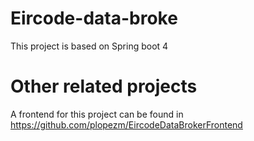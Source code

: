 # Eircode-data-broke

This project is based on Spring boot 4

# Other related projects

A frontend for this project can be found in https://github.com/plopezm/EircodeDataBrokerFrontend
